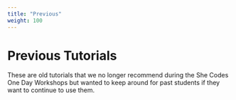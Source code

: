 ```yaml
---
title: "Previous"
weight: 100
---
```


# Previous Tutorials

These are old tutorials that we no longer recommend during the She Codes One Day Workshops but wanted to keep around for past students if they want to continue to use them.
